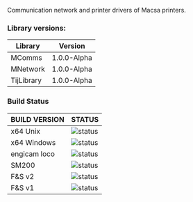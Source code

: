 Communication network and printer drivers of Macsa printers.



### Library versions:

Library | Version
-|-
MComms | 1.0.0-Alpha 
MNetwork | 1.0.0-Alpha 
TijLibrary | 1.0.0-Alpha 



### Build Status
BUILD VERSION | STATUS
-|-
x64 Unix | ![status](https://api.travis-ci.org/travis-ci/travis-web.svg) 
x64 Windows |![status](https://travis-ci.org/travis-ci/docs-travis-ci-com.svg)
engicam loco | ![status](https://api.travis-ci.org/travis-ci/travis-web.svg)
SM200  | ![status](https://api.travis-ci.org/travis-ci/travis-web.svg)
F&S v2 |![status](https://travis-ci.org/travis-ci/docs-travis-ci-com.svg)
F&S v1 |![status](https://travis-ci.org/travis-ci/docs-travis-ci-com.svg)

